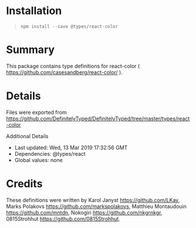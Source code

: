 # Installation
> `npm install --save @types/react-color`

# Summary
This package contains type definitions for react-color ( https://github.com/casesandberg/react-color/ ).

# Details
Files were exported from https://github.com/DefinitelyTyped/DefinitelyTyped/tree/master/types/react-color

Additional Details
 * Last updated: Wed, 13 Mar 2019 17:32:56 GMT
 * Dependencies: @types/react
 * Global values: none

# Credits
These definitions were written by  Karol Janyst <https://github.com/LKay>, Marks Polakovs <https://github.com/markspolakovs>, Matthieu Montaudouin <https://github.com/mntdn>, Nokogiri <https://github.com/nkgrnkgr>, 0815Strohhut <https://github.com/0815Strohhut>.
